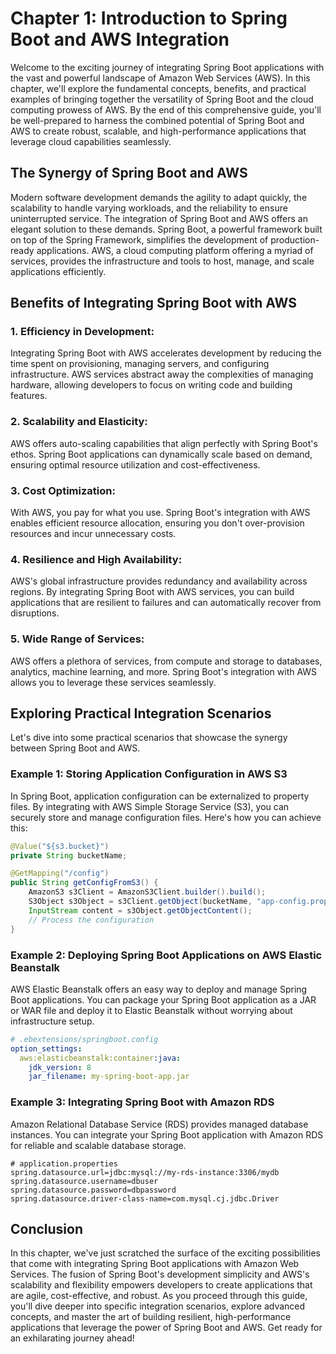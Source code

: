 # Chapter 1: Introduction to Spring Boot and AWS Integration

Welcome to the exciting journey of integrating Spring Boot applications with the vast and powerful landscape of Amazon Web Services (AWS). In this chapter, we'll explore the fundamental concepts, benefits, and practical examples of bringing together the versatility of Spring Boot and the cloud computing prowess of AWS. By the end of this comprehensive guide, you'll be well-prepared to harness the combined potential of Spring Boot and AWS to create robust, scalable, and high-performance applications that leverage cloud capabilities seamlessly.

## The Synergy of Spring Boot and AWS

Modern software development demands the agility to adapt quickly, the scalability to handle varying workloads, and the reliability to ensure uninterrupted service. The integration of Spring Boot and AWS offers an elegant solution to these demands. Spring Boot, a powerful framework built on top of the Spring Framework, simplifies the development of production-ready applications. AWS, a cloud computing platform offering a myriad of services, provides the infrastructure and tools to host, manage, and scale applications efficiently. 

## Benefits of Integrating Spring Boot with AWS

### 1. **Efficiency in Development:**

Integrating Spring Boot with AWS accelerates development by reducing the time spent on provisioning, managing servers, and configuring infrastructure. AWS services abstract away the complexities of managing hardware, allowing developers to focus on writing code and building features.

### 2. **Scalability and Elasticity:**

AWS offers auto-scaling capabilities that align perfectly with Spring Boot's ethos. Spring Boot applications can dynamically scale based on demand, ensuring optimal resource utilization and cost-effectiveness.

### 3. **Cost Optimization:**

With AWS, you pay for what you use. Spring Boot's integration with AWS enables efficient resource allocation, ensuring you don't over-provision resources and incur unnecessary costs.

### 4. **Resilience and High Availability:**

AWS's global infrastructure provides redundancy and availability across regions. By integrating Spring Boot with AWS services, you can build applications that are resilient to failures and can automatically recover from disruptions.

### 5. **Wide Range of Services:**

AWS offers a plethora of services, from compute and storage to databases, analytics, machine learning, and more. Spring Boot's integration with AWS allows you to leverage these services seamlessly.

## Exploring Practical Integration Scenarios

Let's dive into some practical scenarios that showcase the synergy between Spring Boot and AWS.

### **Example 1: Storing Application Configuration in AWS S3**

In Spring Boot, application configuration can be externalized to property files. By integrating with AWS Simple Storage Service (S3), you can securely store and manage configuration files. Here's how you can achieve this:

```java
@Value("${s3.bucket}")
private String bucketName;

@GetMapping("/config")
public String getConfigFromS3() {
    AmazonS3 s3Client = AmazonS3Client.builder().build();
    S3Object s3Object = s3Client.getObject(bucketName, "app-config.properties");
    InputStream content = s3Object.getObjectContent();
    // Process the configuration
}
```

### **Example 2: Deploying Spring Boot Applications on AWS Elastic Beanstalk**

AWS Elastic Beanstalk offers an easy way to deploy and manage Spring Boot applications. You can package your Spring Boot application as a JAR or WAR file and deploy it to Elastic Beanstalk without worrying about infrastructure setup.

```yaml
# .ebextensions/springboot.config
option_settings:
  aws:elasticbeanstalk:container:java:
    jdk_version: 8
    jar_filename: my-spring-boot-app.jar
```

### **Example 3: Integrating Spring Boot with Amazon RDS**

Amazon Relational Database Service (RDS) provides managed database instances. You can integrate your Spring Boot application with Amazon RDS for reliable and scalable database storage.

```properties
# application.properties
spring.datasource.url=jdbc:mysql://my-rds-instance:3306/mydb
spring.datasource.username=dbuser
spring.datasource.password=dbpassword
spring.datasource.driver-class-name=com.mysql.cj.jdbc.Driver
```

## Conclusion

In this chapter, we've just scratched the surface of the exciting possibilities that come with integrating Spring Boot applications with Amazon Web Services. The fusion of Spring Boot's development simplicity and AWS's scalability and flexibility empowers developers to create applications that are agile, cost-effective, and robust. As you proceed through this guide, you'll dive deeper into specific integration scenarios, explore advanced concepts, and master the art of building resilient, high-performance applications that leverage the power of Spring Boot and AWS. Get ready for an exhilarating journey ahead!